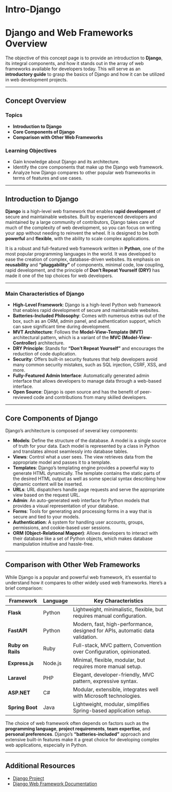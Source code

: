 # Intro-Django

# Django and Web Frameworks Overview

The objective of this concept page is to provide an introduction to **Django**, its integral components, and how it stands out in the array of web frameworks available for developers today. This will serve as an **introductory guide** to grasp the basics of Django and how it can be utilized in web development projects.

---

## Concept Overview

### Topics

- **Introduction to Django**
- **Core Components of Django**
- **Comparison with Other Web Frameworks**

### Learning Objectives

- Gain knowledge about Django and its architecture.
- Identify the core components that make up the Django web framework.
- Analyze how Django compares to other popular web frameworks in terms of features and use cases.

---

## Introduction to Django

**Django** is a high-level web framework that enables **rapid development** of secure and maintainable websites. Built by experienced developers and maintained by a large community of contributors, Django takes care of much of the complexity of web development, so you can focus on writing your app without needing to reinvent the wheel. It is designed to be both **powerful** and **flexible**, with the ability to scale complex applications.

It is a robust and full-featured web framework written in **Python**, one of the most popular programming languages in the world. It was developed to ease the creation of complex, database-driven websites. Its emphasis on **reusability** and **“pluggability”** of components, minimal code, low coupling, rapid development, and the principle of **Don’t Repeat Yourself (DRY)** has made it one of the top choices for web developers.

---

### Main Characteristics of Django

- **High-Level Framework**: Django is a high-level Python web framework that enables rapid development of secure and maintainable websites.
- **Batteries-Included Philosophy**: Comes with numerous extras out of the box, such as an ORM, admin panel, and authentication support, which can save significant time during development.
- **MVT Architecture**: Follows the **Model-View-Template (MVT)** architectural pattern, which is a variant of the **MVC (Model-View-Controller)** architecture.
- **DRY Principle**: Stands for **“Don’t Repeat Yourself”** and encourages the reduction of code duplication.
- **Security**: Offers built-in security features that help developers avoid many common security mistakes, such as SQL injection, CSRF, XSS, and more.
- **Fully-Featured Admin Interface**: Automatically generated admin interface that allows developers to manage data through a web-based interface.
- **Open Source**: Django is open source and has the benefit of peer-reviewed code and contributions from many skilled developers.

---

## Core Components of Django

Django’s architecture is composed of several key components:

- **Models**: Define the structure of the database. A model is a single source of truth for your data. Each model is represented by a class in Python and translates almost seamlessly into database tables.
- **Views**: Control what a user sees. The view retrieves data from the appropriate model and passes it to a template.
- **Templates**: Django’s templating engine provides a powerful way to generate HTML dynamically. The template contains the static parts of the desired HTML output as well as some special syntax describing how dynamic content will be inserted.
- **URLs**: URL dispatchers handle page requests and serve the appropriate view based on the request URL.
- **Admin**: An auto-generated web interface for Python models that provides a visual representation of your database.
- **Forms**: Tools for generating and processing forms in a way that is secure and tied to your models.
- **Authentication**: A system for handling user accounts, groups, permissions, and cookie-based user sessions.
- **ORM (Object-Relational Mapper)**: Allows developers to interact with their database like a set of Python objects, which makes database manipulation intuitive and hassle-free.

---

## Comparison with Other Web Frameworks

While Django is a popular and powerful web framework, it’s essential to understand how it compares to other widely used web frameworks. Here’s a brief comparison:

| Framework         | Language | Key Characteristics                                                           |
| ----------------- | -------- | ----------------------------------------------------------------------------- |
| **Flask**         | Python   | Lightweight, minimalistic, flexible, but requires manual configuration.       |
| **FastAPI**       | Python   | Modern, fast, high-performance, designed for APIs, automatic data validation. |
| **Ruby on Rails** | Ruby     | Full-stack, MVC pattern, Convention over Configuration, opinionated.          |
| **Express.js**    | Node.js  | Minimal, flexible, modular, but requires more manual setup.                   |
| **Laravel**       | PHP      | Elegant, developer-friendly, MVC pattern, expressive syntax.                  |
| **ASP.NET**       | C#       | Modular, extensible, integrates well with Microsoft technologies.             |
| **Spring Boot**   | Java     | Lightweight, modular, simplifies Spring-based application setup.              |

The choice of web framework often depends on factors such as the **programming language**, **project requirements**, **team expertise**, and **personal preferences**. Django’s **“batteries-included”** approach and extensive built-in features make it a great choice for developing complex web applications, especially in Python.

---

## Additional Resources

- [Django Project](https://intranet.alxswe.com/rltoken/PycJhMOrmSN0R0_tWlM8Pg)
- [Django Web Framework Documentation](https://intranet.alxswe.com/rltoken/VQNhUi6IvmN0RmAOZJan4g)
